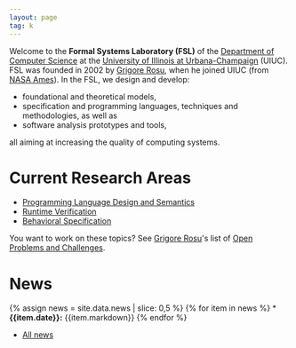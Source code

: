 ```yaml
---
layout: page
tag: k
---
```


Welcome to the **Formal Systems Laboratory (FSL)** of the [Department of Computer
Science] at the [University of Illinois at Urbana-Champaign] (UIUC). FSL was
founded in 2002 by [Grigore Rosu]({{site.baseurl}}people/grigore-rosu/index.html), when he joined UIUC 
(from [NASA Ames](http://www.nasa.gov/centers/ames/home/index.html)). 
In the FSL, we design and develop:

-   foundational and theoretical models,
-   specification and programming languages, techniques and methodologies,
    as well as
-   software analysis prototypes and tools,

all aiming at increasing the quality of computing systems. 

# Current Research Areas

- [Programming Language Design and Semantics]({{site.baseurl}}projects/pl/index.html)
- [Runtime Verification]({{site.baseurl}}projects/rv/index.html)
- [Behavioral Specification]({{site.baseurl}}projects/circ/index.html)

You want to work on these topics? See [Grigore Rosu]({{site.baseurl}}people/grigore-rosu/index.html)'s list of [Open Problems and Challenges]({{site.baseurl}}other-pages/open-problems.html).

# News

{% assign news = site.data.news | slice: 0,5 %}
{% for item in  news %} * **{{item.date}}:** {{item.markdown}}
{% endfor %} <!--  -->
* [All news](/fsl/news.html)


[Department of Computer Science]: https://cs.illinois.edu
[University of Illinois at Urbana-Champaign]: https://illinois.edu


